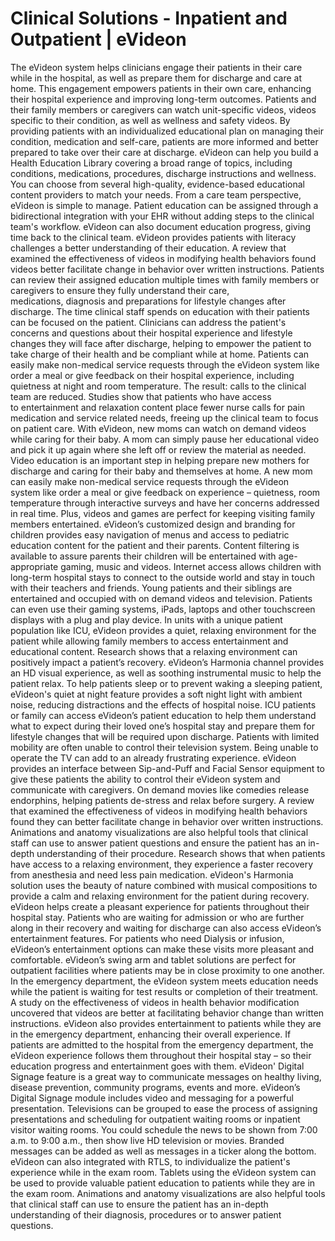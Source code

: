 # Clinical Solutions - Inpatient and Outpatient | eVideon

The eVideon system helps clinicians engage their patients in
their care while in the hospital, as well as prepare them for discharge and
care at home. This engagement empowers patients in their own care, enhancing
their hospital experience and improving long-term outcomes.
Patients and their family members or caregivers can watch
unit-specific videos, videos specific to their condition, as well as wellness
and safety videos. By providing patients with an individualized educational plan on managing their condition,
medication and self-care, patients are more informed and better prepared to
take over their care at discharge.
eVideon can help you build a Health Education Library covering a
broad range of topics, including conditions, medications, procedures, discharge
instructions and wellness. You can choose from several high-quality,
evidence-based educational content providers to match your needs.
From a care team perspective, eVideon is simple to manage.
Patient education can be assigned through a bidirectional integration with your
EHR without adding steps to the clinical team's workflow. eVideon can also
document education progress, giving time back to the clinical team.
eVideon provides patients with literacy challenges a better understanding
of their education. A review that examined the effectiveness of videos in
modifying health behaviors found videos better facilitate change in behavior
over written instructions.
Patients can review their assigned education multiple times with
family members or caregivers to ensure they fully understand their care,
medications, diagnosis and preparations for lifestyle changes after
discharge.
The time clinical staff
spends on education with their patients can be focused on the patient.
Clinicians can address the patient's concerns and questions about their hospital
experience and lifestyle changes they will face after discharge, helping to
empower the patient to take charge of their health and be compliant
while at home.
Patients can easily make non-medical service requests through
the eVideon system like order a meal or give feedback on their
hospital experience, including quietness at night and room
temperature. The result: calls to the clinical team are reduced.
Studies show that patients who have access to entertainment
and relaxation content place fewer nurse calls for pain medication and service
related needs, freeing up the clinical team to focus on patient care.
With eVideon, new moms can watch on demand videos while caring for their baby. A mom can simply pause her educational video and pick it up again where she left off or review the material as needed. Video education is an important step in helping prepare new mothers for discharge and caring for their baby and themselves at home.
A new mom can easily make non-medical service requests through the eVideon system like order a meal or give feedback on experience – quietness, room temperature through interactive surveys and have her concerns addressed in real time. Plus, videos and games are perfect for keeping visiting family members entertained.
eVideon’s customized design and branding for children provides easy
navigation of menus and access to pediatric education content for the patient
and their parents.
Content filtering is available to assure parents their
children will be entertained with age-appropriate gaming, music and videos.
Internet access allows children with long-term hospital stays to connect to the
outside world and stay in touch with their teachers and friends.
Young patients and their siblings are entertained and occupied
with on demand videos and television. Patients can even use their gaming
systems, iPads, laptops and other touchscreen displays with a plug and play device.
In units with a unique patient population like ICU, eVideon provides
a quiet, relaxing environment for the patient while allowing family members to access entertainment and educational content.
Research shows that a relaxing environment can positively impact
a patient’s recovery. eVideon’s Harmonia channel provides an HD visual
experience, as well as soothing instrumental music to help the patient relax.
To help patients sleep or to prevent waking a sleeping patient,
eVideon's quiet at night feature provides a soft night light with ambient noise,
reducing distractions and the effects of hospital noise.
ICU patients or family can access eVideon’s patient
education to help them understand what to expect during their loved one’s
hospital stay and prepare them for lifestyle changes that will be required upon
discharge.
Patients with limited mobility are often unable to control their television system. Being unable to operate the TV can add to an already frustrating experience. eVideon provides an interface between Sip-and-Puff and Facial Sensor equipment to give these patients the ability to control their eVideon system and communicate with caregivers.
On demand movies like comedies release endorphins, helping
patients de-stress and relax before surgery. A review that examined the
effectiveness of videos in modifying health behaviors found they can better
facilitate change in behavior over written instructions.
Animations and anatomy visualizations are also helpful tools
that clinical staff can use to answer patient questions and ensure the patient
has an in-depth understanding of their procedure.
Research shows that when patients have access to a relaxing
environment, they experience a faster recovery from anesthesia and need
less pain medication. eVideon's Harmonia solution uses the beauty of
nature combined with musical compositions to provide a calm and
relaxing environment for the patient during recovery.
eVideon helps create a pleasant experience for patients throughout
their hospital stay. Patients who are waiting for admission or who are further
along in their recovery and waiting for discharge can also access eVideon’s entertainment
features.
For patients who need Dialysis or infusion, eVideon’s
entertainment options can make these visits more pleasant and
comfortable. eVideon’s swing arm and tablet solutions are perfect for outpatient
facilities where patients may be in close proximity to one another.
In the emergency department, the eVideon system meets education needs while
the patient is waiting for test results or completion of their treatment.
A study on the effectiveness of videos in health behavior modification
uncovered that videos are better at facilitating behavior change than written
instructions. eVideon also provides entertainment to patients while they are in
the emergency department, enhancing their overall experience.
If patients are admitted to the hospital from the emergency department, the
eVideon experience follows them throughout their hospital stay – so their
education progress and entertainment goes with them.
eVideon' Digital Signage feature is a great way to communicate messages on healthy living, disease prevention, community programs, events and more. eVideon’s Digital Signage module includes video and messaging for a powerful presentation.
Televisions can be grouped to ease the process of assigning presentations and scheduling for outpatient waiting rooms or inpatient visitor waiting rooms. You could schedule the news to be shown from 7:00 a.m. to 9:00 a.m., then show live HD television or movies. Branded messages can be added as well as messages in a ticker along the bottom. eVideon can also integrated with RTLS, to individualize the patient's experience while in the exam room.
Tablets using the eVideon system can be used to provide valuable
patient education to patients while they are in the exam room. Animations and
anatomy visualizations are also helpful tools that clinical staff can use to
ensure the patient has an in-depth understanding of their
diagnosis, procedures or to answer patient questions.